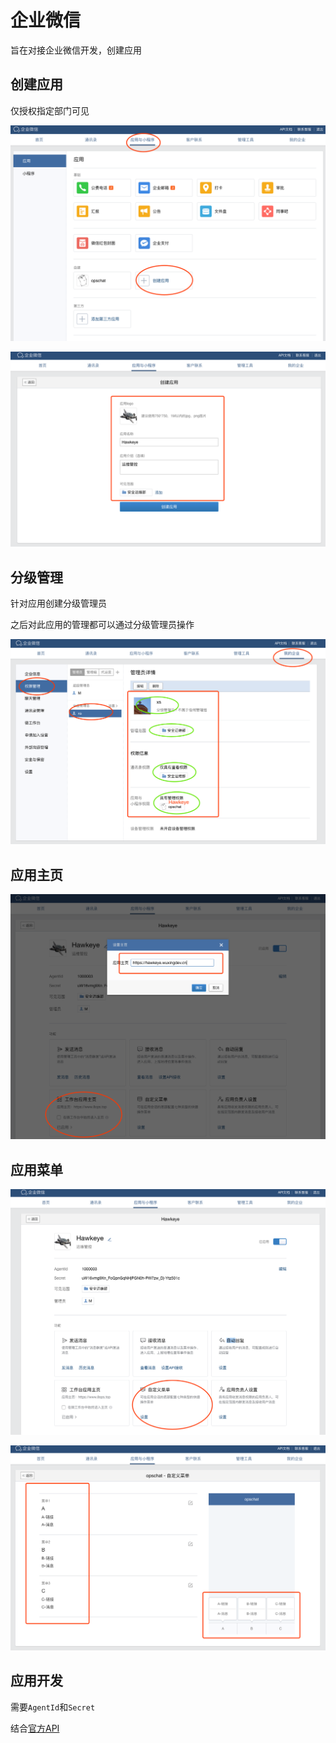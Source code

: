 # 企业微信

旨在对接企业微信开发，创建应用

## 创建应用

仅授权指定部门可见

![创建应用](../images/qywx/app-1-1.png)

![创建应用](../images/qywx/app-1-2.png)

## 分级管理

针对应用创建分级管理员

之后对此应用的管理都可以通过分级管理员操作

![分级管理](../images/qywx/app-2.png)

## 应用主页

![应用主页](../images/qywx/app-3.png)

## 应用菜单

![应用菜单](../images/qywx/app-4-1.png)

![应用菜单](../images/qywx/app-4-2.png)

## 应用开发

需要`AgentId`和`Secret`

结合[官方API](<https://work.weixin.qq.com/api/doc>)
